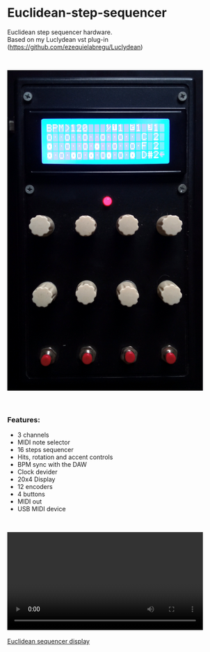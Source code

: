 # Euclidean-step-sequencer
Euclidean step sequencer hardware.\
Based on my Luclydean vst plug-in (https://github.com/ezequielabregu/Luclydean)

&nbsp;

<img src="media/euclidean.jpg" alt="alt text" title="image Title" width="450"/>


&nbsp;
### Features:
* 3 channels
* MIDI note selector
* 16 steps sequencer
* Hits, rotation and accent controls
* BPM sync with the DAW
* Clock devider
* 20x4 Display
* 12 encoders
* 4 buttons
* MIDI out
* USB MIDI device

&nbsp;

<video src="media/euclidean_demo_ligth.mp4" controls="controls" style="width: 450px;"></video>

[Euclidean sequencer display](media/euclidean_demo_ligth.mp4)